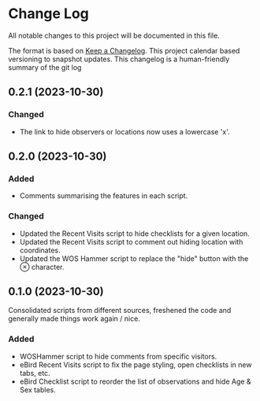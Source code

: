 # Change Log
All notable changes to this project will be documented in this file.

The format is based on [Keep a Changelog](http://keepachangelog.com/).
This project calendar based versioning to snapshot updates. This changelog
is a human-friendly summary of the git log

## 0.2.1 (2023-10-30)

### Changed

- The link to hide observers or locations now uses a lowercase 'x'.

## 0.2.0 (2023-10-30)

### Added 

- Comments summarising the features in each script.

### Changed

- Updated the Recent Visits script to hide checklists for a given location.
- Updated the Recent Visits script to comment out hiding location with coordinates.
- Updated the WOS Hammer script to replace the "hide" button with the &#x2297; character.

## 0.1.0 (2023-10-30)

Consolidated scripts from different sources, freshened the code and generally
made things work again / nice.

### Added

- WOSHammer script to hide comments from specific visitors.
- eBird Recent Visits script to fix the page styling, open checklists in new tabs, etc.  
- eBird Checklist script to reorder the list of observations and hide Age & Sex tables.
